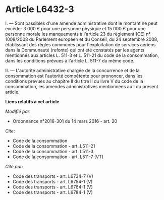 # Article L6432-3

I. ― Sont passibles d'une amende administrative dont le montant ne peut excéder 3 000 € pour une personne physique et 15 000
€ pour une personne morale les manquements à l'article 23 du règlement (CE) n° 1008/2008 du Parlement européen et du Conseil,
du 24 septembre 2008, établissant des règles communes pour l'exploitation de services aériens dans la Communauté (refonte)
qui ont été constatés par les agents mentionnés aux articles L. 511-3 et L. 511-21 du code de la consommation, dans les
conditions prévues à l'article L. 511-7 du même code. 

II. ― L'autorité administrative chargée de la concurrence et de la consommation est l'autorité compétente pour prononcer,
dans les conditions prévues au chapitre II du titre II du livre V du code de la consommation, les amendes administratives
mentionnées au I du présent article.

**Liens relatifs à cet article**

_Modifié par_:

  - Ordonnance n°2016-301 du 14 mars 2016 - art. 20

_Cite_:

  - Code de la consommation
  - Code de la consommation - art. L511-21
  - Code de la consommation - art. L511-3
  - Code de la consommation - art. L511-7 (VT)

_Cité par_:

  - Code des transports - art. L6734-7 (V)
  - Code des transports - art. L6754-1 (V)
  - Code des transports - art. L6764-1 (V)
  - Code des transports - art. L6784-1 (V)
